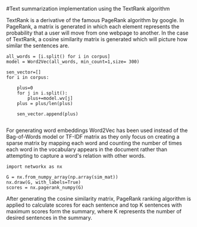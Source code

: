 
#Text summarization implementation using the TextRank algorithm

TextRank is a derivative of the famous PageRank algorithm by google. In PageRank, a matrix is generated in which each element represents the probability that a user will move from one webpage to another. In the case of TextRank, a cosine similarity matrix is generated which will picture how similar the sentences are.



```
all_words = [i.split() for i in corpus]
model = Word2Vec(all_words, min_count=1,size= 300)

sen_vector=[]
for i in corpus:
    
    plus=0
    for j in i.split():
        plus+=model.wv[j]
    plus = plus/len(plus)
    
    sen_vector.append(plus)
    
 ```
 
 
For generating word embeddings Word2Vec has been used instead of the Bag-of-Words model or TF-IDF matrix as they only focus on creating a sparse matrix by mapping each word and counting the number of times each word in the vocabulary appears in the document rather than attempting to capture a word's relation with other words. 



```
import networkx as nx

G = nx.from_numpy_array(np.array(sim_mat))  
nx.draw(G, with_labels=True) 
scores = nx.pagerank_numpy(G)
```



After generating the cosine similarity matrix, PageRank ranking algorithm is applied to calculate scores for each sentence and top K sentences with maximum scores form the summary, where K represents the number of desired sentences in the summary.
